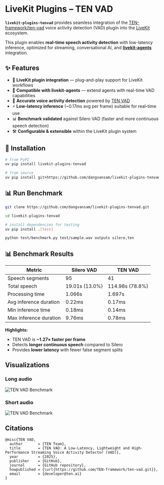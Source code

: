 # LiveKit Plugins – TEN VAD  

**`livekit-plugins-tenvad`** provides seamless integration of the [TEN-framework/ten-vad](https://github.com/TEN-framework/ten-vad) voice activity detection (VAD) plugin into the [LiveKit](https://github.com/livekit) ecosystem.  

This plugin enables **real-time speech activity detection** with low-latency inference, optimized for streaming, conversational AI, and **[livekit-agents](https://github.com/livekit/agents)** integration.  

## ✨ Features  
- 🔌 **LiveKit plugin integration** — plug-and-play support for LiveKit workflows  
- 🤖 **Compatible with livekit-agents** — extend agents with real-time VAD capabilities  
- 🎤 **Accurate voice activity detection** powered by [TEN VAD](https://github.com/TEN-framework/ten-vad)  
- ⚡ **Low-latency inference** (~0.17ms avg per frame) suitable for real-time use  
- 📊 **Benchmark validated** against Silero VAD (faster and more continuous speech detection)  
- 🛠️ **Configurable & extensible** within the LiveKit plugin system  


## 🔧 Installation  
```bash
# from PyPI
uv pip install livekit-plugins-tenvad

# from source
uv pip install git+https://github.com/dangvansam/livekit-plugins-tenvad.git
```

## 📊 Run Benchmark  
```bash
git clone https://github.com/dangvansam/livekit-plugins-tenvad.git

cd livekit-plugins-tenvad

# install dependencies for testing
uv pip install .[test]

python test/benchmark.py test/sample.wav outputs silero,ten
```


## 📊 Benchmark Results  

| Metric                  | Silero VAD                | TEN VAD                  |
|--------------------------|---------------------------|--------------------------|
| Speech segments          | 95                        | 41                       |
| Total speech             | 19.01s (13.0%)            | 114.98s (78.8%)          |
| Processing time          | 1.066s                    | 1.697s                   |
| Avg inference duration   | 0.22ms                    | 0.17ms                   |
| Min inference time       | 0.18ms                    | 0.14ms                   |
| Max inference duration   | 9.76ms                    | 0.78ms                   |

**Highlights:**  
- TEN VAD is **~1.27× faster per frame**  
- Detects **longer continuous speech** compared to Silero  
- Provides **lower latency** with fewer false segment splits  

## Visualizations
### Long audio
![TEN VAD Benchmark](test/vad_comparison_long_audio.png)

### Short audio
![TEN VAD Benchmark](test/vad_comparison_short_audio.png)

## Citations
```
@misc{TEN VAD,
  author       = {TEN Team},
  title        = {TEN VAD: A Low-Latency, Lightweight and High-Performance Streaming Voice Activity Detector (VAD)},
  year         = {2025},
  publisher    = {GitHub},
  journal      = {GitHub repository},
  howpublished = {\url{https://github.com/TEN-framework/ten-vad.git}},
  email        = {developer@ten.ai}
}
```